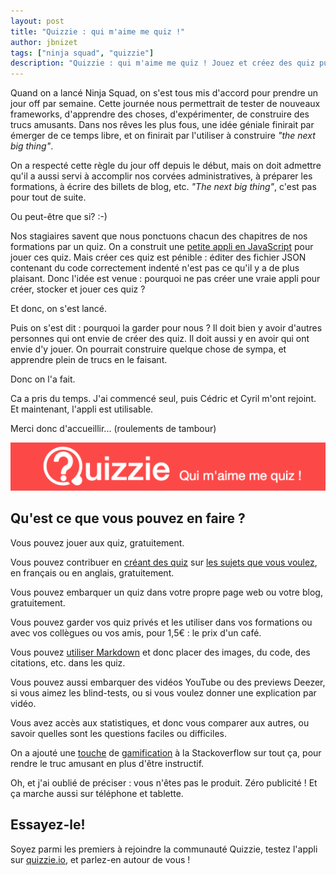 ```yaml
---
layout: post
title: "Quizzie : qui m'aime me quiz !"
author: jbnizet
tags: ["ninja squad", "quizzie"]
description: "Quizzie : qui m'aime me quiz ! Jouez et créez des quiz publics ou privés, sur les sujets que vous adorez, et apprenez en vous amusant."
---
```


Quand on a lancé Ninja Squad, on s'est tous mis d'accord pour prendre un jour off par semaine.
Cette journée nous permettrait de tester de nouveaux frameworks, d'apprendre des choses, d'expérimenter, de construire des trucs amusants.
Dans nos rêves les plus fous, une idée géniale finirait par émerger de ce temps libre, et on finirait par
l'utiliser à construire *"the next big thing"*.

On a respecté cette règle du jour off depuis le début, mais on doit admettre qu'il a aussi servi
à accomplir nos corvées administratives, à préparer les formations, à écrire des billets de blog, etc.
*"The next big thing"*, c'est pas pour tout de suite.

Ou peut-être que si? :-)

Nos stagiaires savent que nous ponctuons chacun des chapitres de nos formations par un quiz.
On a construit une [petite appli en JavaScript](https://github.com/Ninja-Squad/quizz) pour jouer ces quiz.
Mais créer ces quiz est pénible&nbsp;: éditer des fichier JSON contenant du code correctement indenté
n'est pas ce qu'il y a de plus plaisant. Donc l'idée est venue&nbsp;: pourquoi ne pas créer une vraie appli
pour créer, stocker et jouer ces quiz&nbsp;?

Et donc, on s'est lancé.

Puis on s'est dit&nbsp;: pourquoi la garder pour nous&nbsp;? Il doit bien y avoir d'autres personnes qui ont envie de créer des quiz.
Il doit aussi y en avoir qui ont envie d'y jouer. On pourrait construire quelque chose de sympa, et apprendre plein de trucs en le faisant.

Donc on l'a fait.

Ca a pris du temps. J'ai commencé seul, puis Cédric et Cyril m'ont rejoint. Et maintenant, l'appli est utilisable.

Merci donc d'accueillir... (roulements de tambour)

[![Quizzie](/assets/images/quizzie/quizzie-fr.png)](https://quizzie.io)

## Qu'est ce que vous pouvez en faire&nbsp;?

Vous pouvez jouer aux quiz, gratuitement.

Vous pouvez contribuer en [créant des quiz](https://quizzie.io/quizzes/50350/tout-ce-quil-faut-savoir-sur-la-creation-de-quiz) sur [les sujets que vous voulez](https://quizzie.io/tags), en français ou en anglais, gratuitement.

Vous pouvez embarquer un quiz dans votre propre page web ou votre blog, gratuitement.

Vous pouvez garder vos quiz privés et les utiliser dans vos formations ou avec vos collègues ou vos amis, pour 1,5€&nbsp;: le prix d'un café.

Vous pouvez [utiliser Markdown](https://quizzie.io/quizzes/50300/markdown-ou-comment-ameliorer-la-presentation-de-vos-quiz) et donc placer des images, du code, des citations, etc. dans les quiz.

Vous pouvez aussi embarquer des vidéos YouTube ou des previews Deezer, si vous aimez les blind-tests, ou si vous voulez donner une
explication par vidéo.

Vous avez accès aux statistiques, et donc vous comparer aux autres, ou savoir quelles sont les questions faciles ou difficiles.

On a ajouté une [touche](https://quizzie.io/users) de [gamification](https://quizzie.io/badges/categories/all) à la Stackoverflow
sur tout ça, pour rendre le truc amusant en plus d'être instructif.

Oh, et j'ai oublié de préciser&nbsp;: vous n'êtes pas le produit. Zéro publicité&nbsp;! Et ça marche aussi sur téléphone et tablette.

## Essayez-le!

Soyez parmi les premiers à rejoindre la communauté Quizzie, testez l'appli sur [quizzie.io](https://quizzie.io), et parlez-en autour de vous&nbsp;!
